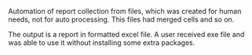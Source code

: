 Automation of report collection from files, which was created for human needs, not for auto processing. This files had merged cells and so on. 

The output is a report in formatted excel file. A user received exe file and was able to use it without installing some extra packages.

